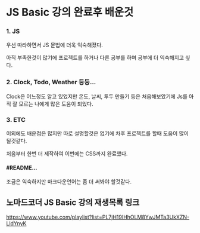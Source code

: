 JS Basic 강의 완료후 배운것  
======================
### 1. JS
우선 따라하면서 JS 문법에 더욱 익숙해졌다.

아직 부족한것이 많기에 프로젝트를 하거나 다른 공부를 하며 공부에 더 익숙해지고 싶다.

### 2. Clock, Todo, Weather 등등...
Clock은 어느정도 알고 있었지만 온도, 날씨, 투두 만들기 등은 처음해보았기에 Js를 아직 잘 모르는 나에게 많은 도움이 되었다.

### 3. ETC
이외에도 배운점은 많지만 따로 설명할것은 없기에 차후 프로젝트를 할때 도움이 많이 될것같다.

처음부터 한번 더 제작하여 이번에는 CSS까지 완료했다.

#### #README...
조금은 익숙하지만 마크다운언어는 좀 더 써봐야 할것같다.

## 노마드코더 JS Basic 강의 재생목록 링크

<https://www.youtube.com/playlist?list=PL7jH19IHhOLM8YwJMTa3UkXZN-LldYnyK>

